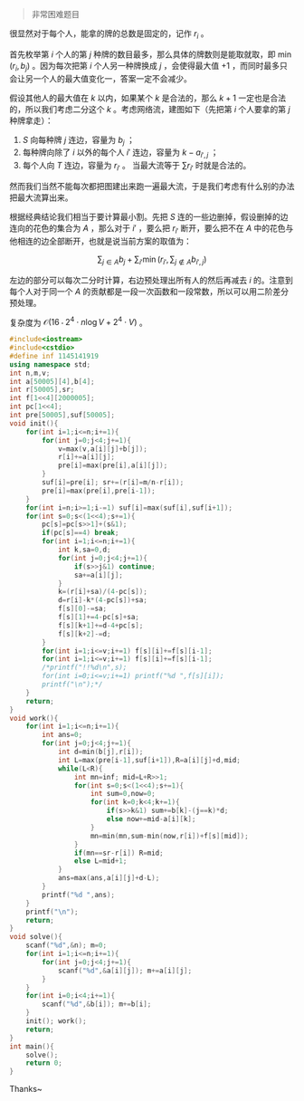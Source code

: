 > 非常困难题目

很显然对于每个人，能拿的牌的总数是固定的，记作 $r_i$ 。

首先枚举第 $i$ 个人的第 $j$ 种牌的数目最多，那么具体的牌数则是能取就取，即 $\min(r_i,b_j)$ 。因为每次把第 $i$ 个人另一种牌换成 $j$ ，会使得最大值 $+1$ ，而同时最多只会让另一个人的最大值变化一，答案一定不会减少。

假设其他人的最大值在 $k$ 以内，如果某个 $k$ 是合法的，那么 $k+1$ 一定也是合法的，所以我们考虑二分这个 $k$ 。考虑网络流，建图如下（先把第 $i$ 个人要拿的第 $j$ 种牌拿走）：
1. $S$ 向每种牌 $j$ 连边，容量为 $b_j$ ；
2. 每种牌向除了 $i$ 以外的每个人 $i'$ 连边，容量为 $k-a_{i',j}$ ；
3. 每个人向 $T$ 连边，容量为 $r_{i'}$ 。
当最大流等于 $\sum r_{i'}$ 时就是合法的。

然而我们当然不能每次都把图建出来跑一遍最大流，于是我们考虑有什么别的办法把最大流算出来。

根据经典结论我们相当于要计算最小割。先把 $S$ 连的一些边删掉，假设删掉的边连向的花色的集合为 $A$ ，那么对于 $i'$ ，要么把 $r_{i'}$ 断开，要么把不在 $A$ 中的花色与他相连的边全部断开，也就是说当前方案的取值为：

$$
\sum_{j\in A}b_j+\sum_{i'}\min\left(r_{i'},\sum_{j\not\in A}b_{i',j}\right)
$$

左边的部分可以每次二分时计算，右边预处理出所有人的然后再减去 $i$ 的。注意到每个人对于同一个 $A$ 的贡献都是一段一次函数和一段常数，所以可以用二阶差分预处理。

复杂度为 $\mathcal O(16\cdot2^4\cdot n\log V+2^4\cdot V)$ 。

```cpp
#include<iostream>
#include<cstdio>
#define inf 1145141919
using namespace std;
int n,m,v;
int a[50005][4],b[4];
int r[50005],sr;
int f[1<<4][2000005];
int pc[1<<4];
int pre[50005],suf[50005];
void init(){
	for(int i=1;i<=n;i+=1){
		for(int j=0;j<4;j+=1){
			v=max(v,a[i][j]+b[j]);
			r[i]+=a[i][j];
			pre[i]=max(pre[i],a[i][j]);
		}
		suf[i]=pre[i]; sr+=(r[i]=m/n-r[i]);
		pre[i]=max(pre[i],pre[i-1]);
	}
	for(int i=n;i>=1;i-=1) suf[i]=max(suf[i],suf[i+1]);
	for(int s=0;s<(1<<4);s+=1){
		pc[s]=pc[s>>1]+(s&1);
		if(pc[s]==4) break;
		for(int i=1;i<=n;i+=1){
			int k,sa=0,d;
			for(int j=0;j<4;j+=1){
				if(s>>j&1) continue;
				sa+=a[i][j];
			}
			k=(r[i]+sa)/(4-pc[s]);
			d=r[i]-k*(4-pc[s])+sa;
			f[s][0]-=sa;
			f[s][1]+=4-pc[s]+sa;
			f[s][k+1]+=d-4+pc[s];
			f[s][k+2]-=d;
		}
		for(int i=1;i<=v;i+=1) f[s][i]+=f[s][i-1];
		for(int i=1;i<=v;i+=1) f[s][i]+=f[s][i-1];
		/*printf("!!%d\n",s);
		for(int i=0;i<=v;i+=1) printf("%d ",f[s][i]);
		printf("\n");*/
	}
	return;
}
void work(){
	for(int i=1;i<=n;i+=1){
		int ans=0;
		for(int j=0;j<4;j+=1){
			int d=min(b[j],r[i]);
			int L=max(pre[i-1],suf[i+1]),R=a[i][j]+d,mid;
			while(L<R){
				int mn=inf; mid=L+R>>1;
				for(int s=0;s<(1<<4);s+=1){
					int sum=0,now=0;
					for(int k=0;k<4;k+=1){
						if(s>>k&1) sum+=b[k]-(j==k)*d;
						else now+=mid-a[i][k];
					}
					mn=min(mn,sum-min(now,r[i])+f[s][mid]);
				}
				if(mn==sr-r[i]) R=mid;
				else L=mid+1;
			}
			ans=max(ans,a[i][j]+d-L);
		}
		printf("%d ",ans);
	}
	printf("\n");
	return;
}
void solve(){
	scanf("%d",&n); m=0;
	for(int i=1;i<=n;i+=1){
		for(int j=0;j<4;j+=1){
			scanf("%d",&a[i][j]); m+=a[i][j];
		}
	}
	for(int i=0;i<4;i+=1){
		scanf("%d",&b[i]); m+=b[i];
	}
	init(); work();
	return;
}
int main(){
	solve();
	return 0;
}
```

Thanks~